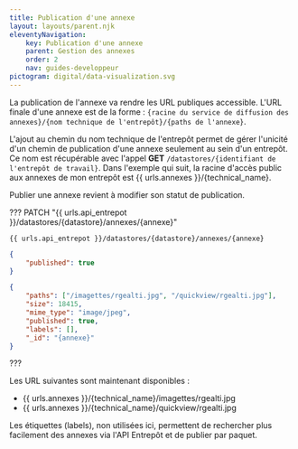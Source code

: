 ```yaml
---
title: Publication d'une annexe
layout: layouts/parent.njk
eleventyNavigation:
    key: Publication d'une annexe
    parent: Gestion des annexes
    order: 2
    nav: guides-developpeur
pictogram: digital/data-visualization.svg
---
```


La publication de l'annexe va rendre les URL publiques accessible. L'URL finale d'une annexe est de la forme : `{racine du service de diffusion des annexes}/{nom technique de l'entrepôt}/{paths de l'annexe}`.

L'ajout au chemin du nom technique de l'entrepôt permet de gérer l'unicité d'un chemin de publication d'une annexe seulement au sein d'un entrepôt. Ce nom est récupérable avec l'appel **GET** `/datastores/{identifiant de l'entrepôt de travail}`. Dans l'exemple qui suit, la racine d'accès public aux annexes de mon entrepôt est {{ urls.annexes }}/{technical_name}.

Publier une annexe revient à modifier son statut de publication.

??? PATCH "{{ urls.api_entrepot }}/datastores/{datastore}/annexes/{annexe}"

```title="Contenu"
{{ urls.api_entrepot }}/datastores/{datastore}/annexes/{annexe}
```

```json
{
    "published": true
}
```

```json
{
    "paths": ["/imagettes/rgealti.jpg", "/quickview/rgealti.jpg"],
    "size": 18415,
    "mime_type": "image/jpeg",
    "published": true,
    "labels": [],
    "_id": "{annexe}"
}
```

???
<br>

Les URL suivantes sont maintenant disponibles :

- {{ urls.annexes }}/{technical_name}/imagettes/rgealti.jpg
- {{ urls.annexes }}/{technical_name}/quickview/rgealti.jpg

Les étiquettes (labels), non utilisées ici, permettent de rechercher plus facilement des annexes via l'API Entrepôt et de publier par paquet.
